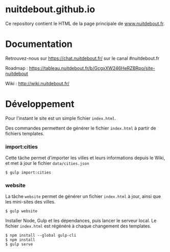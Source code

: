 # nuitdebout.github.io

Ce repository contient le HTML de la page principale de www.nuitdebout.fr.

# Documentation

Retrouvez-nous sur https://chat.nuitdebout.fr/ sur le canal #nuitdebout.fr

Roadmap : https://tableau.nuitdebout.fr/b/GcgxXW246HeRZBRpo/site-nuitdebout

Wiki : http://wiki.nuitdebout.fr/

# Développement

Pour l'instant le site est un simple fichier `index.html`.

Des commandes permettent de générer le fichier `index.html` à partir de fichiers templates.

### import:cities

Cette tâche permet d'importer les villes et leurs informations depuis le Wiki, et met à jour le fichier `data/cities.json`

```
$ gulp import:cities
```

### website

La tâche `website` permet de générer un fichier `index.html` à jour, ainsi que les mini-sites des villes.

```
$ gulp website
```

Installer Node, Gulp et les dépendances, puis lancer le serveur local.
Le fichier `index.html` est régénéré à chaque changement des templates.

```
$ npm install --global gulp-cli
$ npm install
$ gulp serve
```

